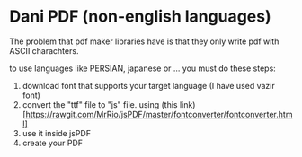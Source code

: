 # Dani PDF (non-english languages)

The problem that pdf maker libraries have is that they only write pdf with ASCII charachters.

to use languages like PERSIAN, japanese or ... you must do these steps:
1) download font that supports your target language (I have used vazir font)
2) convert the "ttf" file to "js" file. using (this link)[https://rawgit.com/MrRio/jsPDF/master/fontconverter/fontconverter.html]
3) use it inside jsPDF
4) create your PDF
